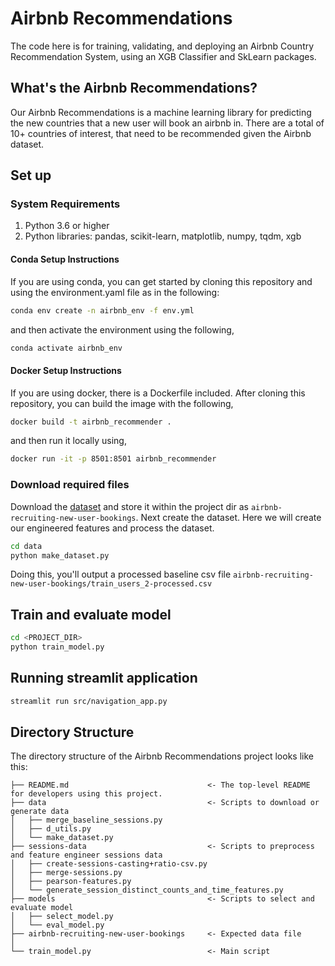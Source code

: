 # Airbnb Recommendations

The code here is for training, validating, and deploying an Airbnb Country Recommendation System, 
using an XGB Classifier and SkLearn packages.

## What's the Airbnb Recommendations?
Our Airbnb Recommendations is a machine learning library for predicting the new countries that a new user
will book an airbnb in. There are a total of 10+ countries of interest, that need to be recommended given
the Airbnb dataset. 

## Set up

### System Requirements
1. Python 3.6 or higher
2. Python libraries: pandas, scikit-learn, matplotlib, numpy, tqdm, xgb

#### Conda Setup Instructions
If you are using conda, you can get started by cloning this repository and using the 
environment.yaml file as in the following:
```bash
conda env create -n airbnb_env -f env.yml
```
and then activate the environment using the following,
```bash
conda activate airbnb_env
```

#### Docker Setup Instructions
If you are using docker, there is a Dockerfile included. 
After cloning this repository, you can build the image with the following,
```bash
docker build -t airbnb_recommender .
```
and then run it locally using,
```bash
docker run -it -p 8501:8501 airbnb_recommender
```

### Download required files
Download the [dataset](https://www.kaggle.com/c/airbnb-recruiting-new-user-bookings/data) and store it within the project dir as `airbnb-recruiting-new-user-bookings`.
Next create the dataset. Here we will create our engineered features and process
 the dataset.
```bash
cd data
python make_dataset.py
```
Doing this, you'll output a processed baseline csv file `airbnb-recruiting-new-user-bookings/train_users_2-processed.csv`

## Train and evaluate model
```bash
cd <PROJECT_DIR>
python train_model.py
```

## Running streamlit application
```bash
streamlit run src/navigation_app.py
```

Directory Structure
------------

The directory structure of the Airbnb Recommendations project looks like this: 

```
├── README.md                               <- The top-level README for developers using this project.
├── data                                    <- Scripts to download or generate data
│   ├── merge_baseline_sessions.py
│   ├── d_utils.py
│   └── make_dataset.py
├── sessions-data                           <- Scripts to preprocess and feature engineer sessions data
│   ├── create-sessions-casting+ratio-csv.py
│   ├── merge-sessions.py
│   ├── pearson-features.py
│   └── generate_session_distinct_counts_and_time_features.py
├── models                                  <- Scripts to select and evaluate model
│   ├── select_model.py
│   └── eval_model.py
├── airbnb-recruiting-new-user-bookings     <- Expected data file
│
└── train_model.py                          <- Main script
```
